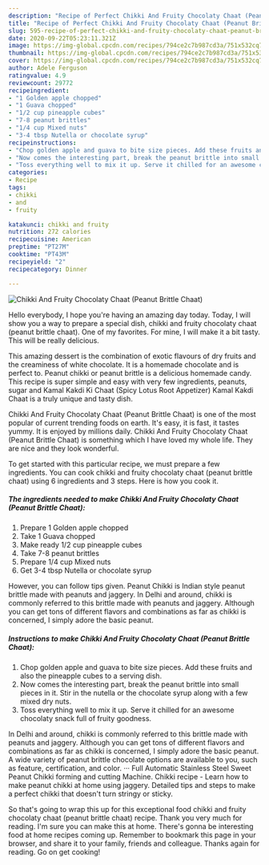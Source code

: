 ```yaml
---
description: "Recipe of Perfect Chikki And Fruity Chocolaty Chaat (Peanut Brittle Chaat)"
title: "Recipe of Perfect Chikki And Fruity Chocolaty Chaat (Peanut Brittle Chaat)"
slug: 595-recipe-of-perfect-chikki-and-fruity-chocolaty-chaat-peanut-brittle-chaat
date: 2020-09-22T05:23:11.321Z
image: https://img-global.cpcdn.com/recipes/794ce2c7b987cd3a/751x532cq70/chikki-and-fruity-chocolaty-chaat-peanut-brittle-chaat-recipe-main-photo.jpg
thumbnail: https://img-global.cpcdn.com/recipes/794ce2c7b987cd3a/751x532cq70/chikki-and-fruity-chocolaty-chaat-peanut-brittle-chaat-recipe-main-photo.jpg
cover: https://img-global.cpcdn.com/recipes/794ce2c7b987cd3a/751x532cq70/chikki-and-fruity-chocolaty-chaat-peanut-brittle-chaat-recipe-main-photo.jpg
author: Adele Ferguson
ratingvalue: 4.9
reviewcount: 29772
recipeingredient:
- "1 Golden apple chopped"
- "1 Guava chopped"
- "1/2 cup pineapple cubes"
- "7-8 peanut brittles"
- "1/4 cup Mixed nuts"
- "3-4 tbsp Nutella or chocolate syrup"
recipeinstructions:
- "Chop golden apple and guava to bite size pieces. Add these fruits and also the pineapple cubes to a serving dish."
- "Now comes the interesting part, break the peanut brittle into small pieces in it. Stir in the nutella or the chocolate syrup along with a few mixed dry nuts."
- "Toss everything well to mix it up. Serve it chilled for an awesome chocolaty snack full of fruity goodness."
categories:
- Recipe
tags:
- chikki
- and
- fruity

katakunci: chikki and fruity 
nutrition: 272 calories
recipecuisine: American
preptime: "PT27M"
cooktime: "PT43M"
recipeyield: "2"
recipecategory: Dinner

---
```



![Chikki And Fruity Chocolaty Chaat (Peanut Brittle Chaat)](https://img-global.cpcdn.com/recipes/794ce2c7b987cd3a/751x532cq70/chikki-and-fruity-chocolaty-chaat-peanut-brittle-chaat-recipe-main-photo.jpg)

Hello everybody, I hope you're having an amazing day today. Today, I will show you a way to prepare a special dish, chikki and fruity chocolaty chaat (peanut brittle chaat). One of my favorites. For mine, I will make it a bit tasty. This will be really delicious.

This amazing dessert is the combination of exotic flavours of dry fruits and the creaminess of white chocolate. It is a homemade chocolate and is perfect to. Peanut chikki or peanut brittle is a delicious homemade candy. This recipe is super simple and easy with very few ingredients, peanuts, sugar and Kamal Kakdi Ki Chaat (Spicy Lotus Root Appetizer) Kamal Kakdi Chaat is a truly unique and tasty dish.

Chikki And Fruity Chocolaty Chaat (Peanut Brittle Chaat) is one of the most popular of current trending foods on earth. It's easy, it is fast, it tastes yummy. It is enjoyed by millions daily. Chikki And Fruity Chocolaty Chaat (Peanut Brittle Chaat) is something which I have loved my whole life. They are nice and they look wonderful.


To get started with this particular recipe, we must prepare a few ingredients. You can cook chikki and fruity chocolaty chaat (peanut brittle chaat) using 6 ingredients and 3 steps. Here is how you cook it.

<!--inarticleads1-->

##### The ingredients needed to make Chikki And Fruity Chocolaty Chaat (Peanut Brittle Chaat):

1. Prepare 1 Golden apple chopped
1. Take 1 Guava chopped
1. Make ready 1/2 cup pineapple cubes
1. Take 7-8 peanut brittles
1. Prepare 1/4 cup Mixed nuts
1. Get 3-4 tbsp Nutella or chocolate syrup


However, you can follow tips given. Peanut Chikki is Indian style peanut brittle made with peanuts and jaggery. In Delhi and around, chikki is commonly referred to this brittle made with peanuts and jaggery. Although you can get tons of different flavors and combinations as far as chikki is concerned, I simply adore the basic peanut. 

<!--inarticleads2-->

##### Instructions to make Chikki And Fruity Chocolaty Chaat (Peanut Brittle Chaat):

1. Chop golden apple and guava to bite size pieces. Add these fruits and also the pineapple cubes to a serving dish.
1. Now comes the interesting part, break the peanut brittle into small pieces in it. Stir in the nutella or the chocolate syrup along with a few mixed dry nuts.
1. Toss everything well to mix it up. Serve it chilled for an awesome chocolaty snack full of fruity goodness.


In Delhi and around, chikki is commonly referred to this brittle made with peanuts and jaggery. Although you can get tons of different flavors and combinations as far as chikki is concerned, I simply adore the basic peanut. A wide variety of peanut brittle chocolate options are available to you, such as feature, certification, and color. ··· Full Automatic Stainless Steel Sweet Peanut Chikki forming and cutting Machine. Chikki recipe - Learn how to make peanut chikki at home using jaggery. Detailed tips and steps to make a perfect chikki that doesn&#39;t turn stringy or sticky. 

So that's going to wrap this up for this exceptional food chikki and fruity chocolaty chaat (peanut brittle chaat) recipe. Thank you very much for reading. I'm sure you can make this at home. There's gonna be interesting food at home recipes coming up. Remember to bookmark this page in your browser, and share it to your family, friends and colleague. Thanks again for reading. Go on get cooking!

